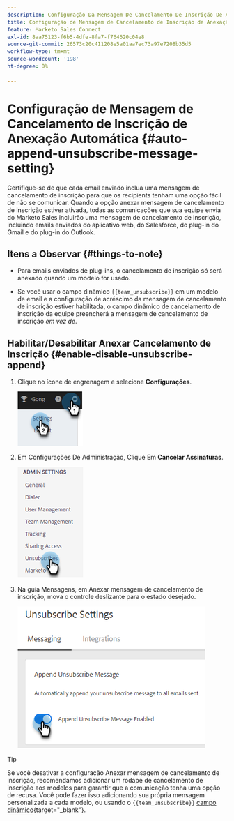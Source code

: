 ```yaml
---
description: Configuração Da Mensagem De Cancelamento De Inscrição De Anexação Automática - Documentação Do Marketo - Documentação Do Produto
title: Configuração de Mensagem de Cancelamento de Inscrição de Anexação Automática
feature: Marketo Sales Connect
exl-id: 8aa75123-f6b5-4dfe-8fa7-f764620c04e8
source-git-commit: 26573c20c411208e5a01aa7ec73a97e7208b35d5
workflow-type: tm+mt
source-wordcount: '198'
ht-degree: 0%

---
```


# Configuração de Mensagem de Cancelamento de Inscrição de Anexação Automática {#auto-append-unsubscribe-message-setting}

Certifique-se de que cada email enviado inclua uma mensagem de cancelamento de inscrição para que os recipients tenham uma opção fácil de não se comunicar. Quando a opção anexar mensagem de cancelamento de inscrição estiver ativada, todas as comunicações que sua equipe envia do Marketo Sales incluirão uma mensagem de cancelamento de inscrição, incluindo emails enviados do aplicativo web, do Salesforce, do plug-in do Gmail e do plug-in do Outlook.

## Itens a Observar {#things-to-note}

* Para emails enviados de plug-ins, o cancelamento de inscrição só será anexado quando um modelo for usado.

* Se você usar o campo dinâmico `{{team_unsubscribe}}` em um modelo de email e a configuração de acréscimo da mensagem de cancelamento de inscrição estiver habilitada, o campo dinâmico de cancelamento de inscrição da equipe preencherá a mensagem de cancelamento de inscrição _em vez de_.

## Habilitar/Desabilitar Anexar Cancelamento de Inscrição {#enable-disable-unsubscribe-append}

1. Clique no ícone de engrenagem e selecione **Configurações**.

   ![](assets/auto-append-unsubscribe-message-setting-1.png)

1. Em Configurações De Administração, Clique Em **Cancelar Assinaturas**.

   ![](assets/auto-append-unsubscribe-message-setting-2.png)

1. Na guia Mensagens, em Anexar mensagem de cancelamento de inscrição, mova o controle deslizante para o estado desejado.

   ![](assets/auto-append-unsubscribe-message-setting-3.png)

>[!TIP]
>
>Se você desativar a configuração Anexar mensagem de cancelamento de inscrição, recomendamos adicionar um rodapé de cancelamento de inscrição aos modelos para garantir que a comunicação tenha uma opção de recusa. Você pode fazer isso adicionando sua própria mensagem personalizada a cada modelo, ou usando o `{{team_unsubscribe}}` [campo dinâmico](/help/marketo/product-docs/marketo-sales-connect/templates/dynamic-fields/dynamic-fields-glossary.md){target="_blank"}.
